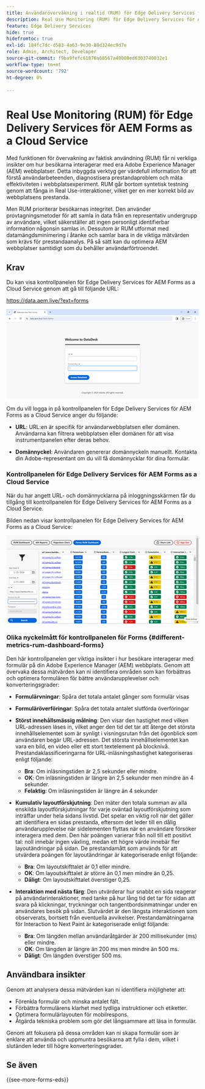 ```yaml
---
title: Användarövervakning i realtid (RUM) för Edge Delivery Services för AEM Forms as a Cloud Service
description: Real Use Monitoring (RUM) för Edge Delivery Services för AEM Forms as a Cloud Service innefattar kontinuerlig spårning och analys av användarinteraktioner med formulär.
feature: Edge Delivery Services
hide: true
hidefromtoc: true
exl-id: 184fc7dc-d583-4a63-9e30-80d324ec9d7e
role: Admin, Architect, Developer
source-git-commit: f9ba9fefc61876a60567a40000ed6303740032e1
workflow-type: tm+mt
source-wordcount: '792'
ht-degree: 0%

---
```



# Real Use Monitoring (RUM) för Edge Delivery Services för AEM Forms as a Cloud Service

Med funktionen för övervakning av faktisk användning (RUM) får ni verkliga insikter om hur besökarna interagerar med era Adobe Experience Manager (AEM) webbplatser. Detta inbyggda verktyg ger värdefull information för att förstå användarbeteenden, diagnostisera prestandaproblem och mäta effektiviteten i webbplatsexperiment. RUM går bortom syntetisk testning genom att fånga in Real Use-interaktioner, vilket ger en mer korrekt bild av webbplatsens prestanda.

Men RUM prioriterar besökarnas integritet. Den använder provtagningsmetoder för att samla in data från en representativ undergrupp av användare, vilket säkerställer att ingen personligt identifierbar information någonsin samlas in. Dessutom är RUM utformat med datamängdsminimering i åtanke och samlar bara in de viktiga mätvärden som krävs för prestandaanalys. På så sätt kan du optimera AEM webbplatser samtidigt som du behåller användarförtroendet.


## Krav

Du kan visa kontrollpanelen för Edge Delivery Services för AEM Forms as a Cloud Service genom att gå till följande URL:

https://data.aem.live/?ext=forms

![RUM-inloggningsskärm för Edge Delivery Services för Forms](/help/edge/assets/rum-login-screen.png)

Om du vill logga in på kontrollpanelen för Edge Delivery Services för AEM Forms as a Cloud Service anger du följande:

* **URL**: URL:en är specifik för användarwebbplatsen eller domänen. Användarna kan filtrera webbplatsen eller domänen för att visa instrumentpanelen efter deras behov.

* **Domännyckel**: Användaren genererar domännyckeln manuellt. Kontakta din Adobe-representant om du vill få domännycklar för dina formulär.

### Kontrollpanelen för Edge Delivery Services för AEM Forms as a Cloud Service

När du har angett URL- och domännycklarna på inloggningsskärmen får du tillgång till kontrollpanelen för Edge Delivery Services för AEM Forms as a Cloud Service.

Bilden nedan visar kontrollpanelen för Edge Delivery Services för AEM Forms as a Cloud Service:

![RUM Forms Dashboard](/help/edge/assets/rum-forms-dashboard.png)

### Olika nyckelmått för kontrollpanelen för Forms {#different-metrics-rum-dashboard-forms}

Den här kontrollpanelen ger viktiga insikter i hur besökare interagerar med formulär på din Adobe Experience Manager (AEM) webbplats. Genom att övervaka dessa mätvärden kan ni identifiera områden som kan förbättras och optimera formulären för bättre användarupplevelser och konverteringsgrader:

* **Formulärvningar**: Spåra det totala antalet gånger som formulär visas
* **Formuläröverföringar**: Spåra det totala antalet slutförda överföringar

* **Störst innehållsmässig målning**: Den visar den hastighet med vilken URL-adressen läses in, vilket anger den tid det tar att återge det största innehållselementet som är synligt i visningsrutan från det ögonblick som användaren begär URL-adressen. Det största innehållselementet kan vara en bild, en video eller ett stort textelement på blocknivå. Prestandaklassificeringarna för URL-inläsningshastighet kategoriseras enligt följande:
   * **Bra**: Om inläsningstiden är 2,5 sekunder eller mindre.
   * **OK**: Om inläsningstiden är längre än 2,5 sekunder men mindre än 4 sekunder.
   * **Felaktig**: Om inläsningstiden är längre än 4 sekunder

* **Kumulativ layoutförskjutning**: Den mäter den totala summan av alla enskilda layoutförskjutningar för varje oväntad layoutförskjutning som inträffar under hela sidans livstid. Det spelar en viktig roll när det gäller att identifiera en sidas prestanda, eftersom det leder till en dålig användarupplevelse när sidelementen flyttas när en användare försöker interagera med dem. Den här poängen varierar från noll till ett positivt tal: noll innebär ingen växling, medan ett högre värde innebär fler layoutändringar på sidan. De prestandamått som används för att utvärdera poängen för layoutändringar är kategoriserade enligt följande:

   * **Bra**: Om layoutskifttalet är 0,1 eller mindre.
   * **OK**: Om layoutskifttalet är större än 0,1 men mindre än 0,25.
   * **Dåligt**: Om layoutskifttalet överstiger 0,25.

* **Interaktion med nästa färg**: Den utvärderar hur snabbt en sida reagerar på användarinteraktioner, med tanke på hur lång tid det tar för sidan att svara på klickningar, tryckningar och tangentbordsinmatningar under en användares besök på sidan. Slutvärdet är den längsta interaktionen som observerats, bortsett från eventuella avvikelser. Prestandamätningarna för Interaction to Next Paint är kategoriserade enligt följande:
   * **Bra**: Om längden mellan användaråtgärder är 200 millisekunder (ms) eller mindre.
   * **OK**: Om längden är längre än 200 ms men mindre än 500 ms.
   * **Dåligt**: Om längden överstiger 500 ms.

## Användbara insikter

Genom att analysera dessa mätvärden kan ni identifiera möjligheter att:

* Förenkla formulär och minska antalet fält.
* Förbättra formulärens klarhet med tydliga instruktioner och etiketter.
* Optimera formulärlayouten för mobilrespons.
* Åtgärda tekniska problem som gör det långsammare att läsa in formulär.

Genom att fokusera på dessa områden kan ni skapa formulär som är enklare att använda och uppmuntra besökarna att fylla i dem, vilket i slutänden leder till högre konverteringsgrader.

## Se även

{{see-more-forms-eds}}